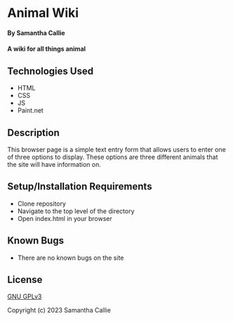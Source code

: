 # Animal Wiki

#### By **Samantha Callie**

#### A wiki for all things animal 

## Technologies Used

* HTML
* CSS
* JS
* Paint.net

## Description

This browser page is a simple text entry form that allows users to enter one of three options to display. These options are three different animals that the site will have information on. 

## Setup/Installation Requirements

* Clone repository
* Navigate to the top level of the directory
* Open index.html in your browser

## Known Bugs

* There are no known bugs on the site

## License

[GNU GPLv3](https://choosealicense.com/licenses/agpl-3.0/)

Copyright (c) 2023 Samantha Callie
